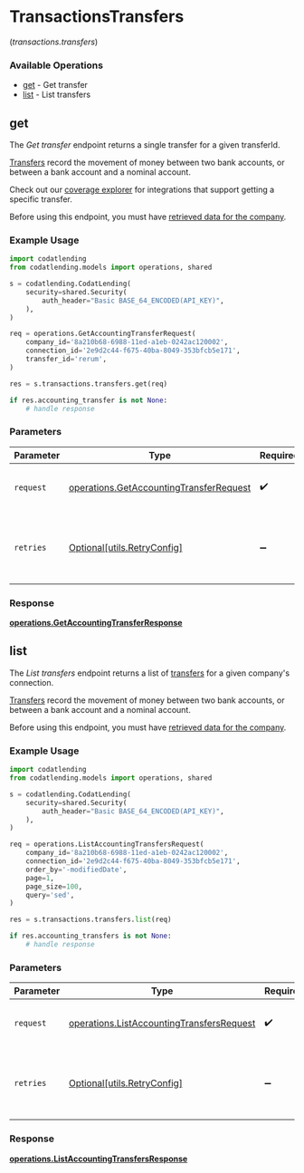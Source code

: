 # TransactionsTransfers
(*transactions.transfers*)

### Available Operations

* [get](#get) - Get transfer
* [list](#list) - List transfers

## get

The *Get transfer* endpoint returns a single transfer for a given transferId.

[Transfers](https://docs.codat.io/lending-api#/schemas/Transfer) record the movement of money between two bank accounts, or between a bank account and a nominal account.

Check out our [coverage explorer](https://knowledge.codat.io/supported-features/accounting?view=tab-by-data-type&dataType=transfers) for integrations that support getting a specific transfer.

Before using this endpoint, you must have [retrieved data for the company](https://docs.codat.io/lending-api#/operations/refresh-company-data).


### Example Usage

```python
import codatlending
from codatlending.models import operations, shared

s = codatlending.CodatLending(
    security=shared.Security(
        auth_header="Basic BASE_64_ENCODED(API_KEY)",
    ),
)

req = operations.GetAccountingTransferRequest(
    company_id='8a210b68-6988-11ed-a1eb-0242ac120002',
    connection_id='2e9d2c44-f675-40ba-8049-353bfcb5e171',
    transfer_id='rerum',
)

res = s.transactions.transfers.get(req)

if res.accounting_transfer is not None:
    # handle response
```

### Parameters

| Parameter                                                                                          | Type                                                                                               | Required                                                                                           | Description                                                                                        |
| -------------------------------------------------------------------------------------------------- | -------------------------------------------------------------------------------------------------- | -------------------------------------------------------------------------------------------------- | -------------------------------------------------------------------------------------------------- |
| `request`                                                                                          | [operations.GetAccountingTransferRequest](../../models/operations/getaccountingtransferrequest.md) | :heavy_check_mark:                                                                                 | The request object to use for the request.                                                         |
| `retries`                                                                                          | [Optional[utils.RetryConfig]](../../models/utils/retryconfig.md)                                   | :heavy_minus_sign:                                                                                 | Configuration to override the default retry behavior of the client.                                |


### Response

**[operations.GetAccountingTransferResponse](../../models/operations/getaccountingtransferresponse.md)**


## list

The *List transfers* endpoint returns a list of [transfers](https://docs.codat.io/lending-api#/schemas/Transfer) for a given company's connection.

[Transfers](https://docs.codat.io/lending-api#/schemas/Transfer) record the movement of money between two bank accounts, or between a bank account and a nominal account.

Before using this endpoint, you must have [retrieved data for the company](https://docs.codat.io/lending-api#/operations/refresh-company-data).
    

### Example Usage

```python
import codatlending
from codatlending.models import operations, shared

s = codatlending.CodatLending(
    security=shared.Security(
        auth_header="Basic BASE_64_ENCODED(API_KEY)",
    ),
)

req = operations.ListAccountingTransfersRequest(
    company_id='8a210b68-6988-11ed-a1eb-0242ac120002',
    connection_id='2e9d2c44-f675-40ba-8049-353bfcb5e171',
    order_by='-modifiedDate',
    page=1,
    page_size=100,
    query='sed',
)

res = s.transactions.transfers.list(req)

if res.accounting_transfers is not None:
    # handle response
```

### Parameters

| Parameter                                                                                              | Type                                                                                                   | Required                                                                                               | Description                                                                                            |
| ------------------------------------------------------------------------------------------------------ | ------------------------------------------------------------------------------------------------------ | ------------------------------------------------------------------------------------------------------ | ------------------------------------------------------------------------------------------------------ |
| `request`                                                                                              | [operations.ListAccountingTransfersRequest](../../models/operations/listaccountingtransfersrequest.md) | :heavy_check_mark:                                                                                     | The request object to use for the request.                                                             |
| `retries`                                                                                              | [Optional[utils.RetryConfig]](../../models/utils/retryconfig.md)                                       | :heavy_minus_sign:                                                                                     | Configuration to override the default retry behavior of the client.                                    |


### Response

**[operations.ListAccountingTransfersResponse](../../models/operations/listaccountingtransfersresponse.md)**

